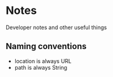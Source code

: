 # Notes

Developer notes and other useful things

## Naming conventions

- location is always URL
- path is always String
